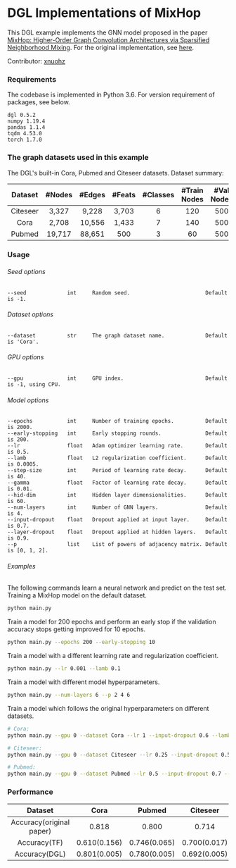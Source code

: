# DGL Implementations of MixHop

This DGL example implements the GNN model proposed in the paper [MixHop: Higher-Order Graph Convolution Architectures via Sparsified Neighborhood Mixing](https://arxiv.org/abs/1905.00067). For the original implementation, see [here](https://github.com/samihaija/mixhop).

Contributor: [xnuohz](https://github.com/xnuohz)

### Requirements
The codebase is implemented in Python 3.6. For version requirement of packages, see below.

```
dgl 0.5.2
numpy 1.19.4
pandas 1.1.4
tqdm 4.53.0
torch 1.7.0
```

### The graph datasets used in this example

The DGL's built-in Cora, Pubmed and Citeseer datasets. Dataset summary:

| Dataset | #Nodes | #Edges | #Feats | #Classes | #Train Nodes | #Val Nodes | #Test Nodes |
| :-: | :-: | :-: | :-: | :-: | :-: | :-: | :-: |
| Citeseer | 3,327 | 9,228 | 3,703 | 6 | 120 | 500 | 1000 |
| Cora | 2,708 | 10,556 | 1,433 | 7 | 140 | 500 | 1000 |
| Pubmed | 19,717 | 88,651 | 500 | 3 | 60 | 500 | 1000 |

### Usage

###### Seed options
```
--seed             int     Random seed.                        Default is -1.
```

###### Dataset options
```
--dataset          str     The graph dataset name.             Default is 'Cora'.
```

###### GPU options
```
--gpu              int     GPU index.                          Default is -1, using CPU.
```

###### Model options
```
--epochs           int     Number of training epochs.          Default is 2000.
--early-stopping   int     Early stopping rounds.              Default is 200.
--lr               float   Adam optimizer learning rate.       Default is 0.5.
--lamb             float   L2 regularization coefficient.      Default is 0.0005.
--step-size        int     Period of learning rate decay.      Default is 40.
--gamma            float   Factor of learning rate decay.      Default is 0.01.
--hid-dim          int     Hidden layer dimensionalities.      Default is 60.
--num-layers       int     Number of GNN layers.               Default is 4.
--input-dropout    float   Dropout applied at input layer.     Default is 0.7.
--layer-dropout    float   Dropout applied at hidden layers.   Default is 0.9.
--p                list    List of powers of adjacency matrix. Default is [0, 1, 2].
```

###### Examples

The following commands learn a neural network and predict on the test set.
Training a MixHop model on the default dataset.
```bash
python main.py
```
Train a model for 200 epochs and perform an early stop if the validation accuracy stops getting improved for 10 epochs.
```bash
python main.py --epochs 200 --early-stopping 10
```
Train a model with a different learning rate and regularization coefficient.
```bash
python main.py --lr 0.001 --lamb 0.1
```
Train a model with different model hyperparameters.
```bash
python main.py --num-layers 6 --p 2 4 6
```
Train a model which follows the original hyperparameters on different datasets.
```bash
# Cora:
python main.py --gpu 0 --dataset Cora --lr 1 --input-dropout 0.6 --lamb 5e-3 --hid-dim 100 --num-layers 3 --seed 9

# Citeseer:
python main.py --gpu 0 --dataset Citeseer --lr 0.25 --input-dropout 0.5 --lamb 5e-3 --hid-dim 60 --num-layers 3 --seed 6

# Pubmed:
python main.py --gpu 0 --dataset Pubmed --lr 0.5 --input-dropout 0.7 --lamb 5e-3 --hid-dim 60 --num-layers 3 --seed 6
```

### Performance

| Dataset | Cora | Pubmed | Citeseer |
| :-: | :-: | :-: | :-: |
| Accuracy(original paper) | 0.818 | 0.800 | 0.714 |
| Accuracy(TF) | 0.610(0.156) | 0.746(0.065) | 0.700(0.017) |
| Accuracy(DGL) | 0.801(0.005) | 0.780(0.005) | 0.692(0.005) |